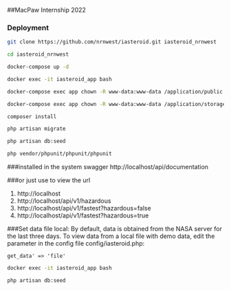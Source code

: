 ##MacPaw Internship 2022
### Deployment
```bash
git clone https://github.com/nrnwest/iasteroid.git iasteroid_nrnwest
```
```bash
cd iasteroid_nrnwest
```
```bash
docker-compose up -d
```
```bash
docker exec -it iasteroid_app bash
```
```bash
docker-compose exec app chown -R www-data:www-data /application/public
```
```bash
docker-compose exec app chown -R www-data:www-data /application/storage
```
```bash
composer install
```
```bash
php artisan migrate
```
```bash
php artisan db:seed
```
```bash
php vendor/phpunit/phpunit/phpunit
```
###installed in the system swagger
http://localhost/api/documentation

###or just use to view the url
1. http://localhost
2. http://localhost/api/v1/hazardous
3. http://localhost/api/v1/fastest?hazardous=false
4. http://localhost/api/v1/fastest?hazardous=true

###Set data file local:
By default, data is obtained from the NASA server for the last three days.
To view data from a local file with demo data, 
edit the parameter in the config file config/iasteroid.php:

`get_data' => 'file'`
```bash
docker exec -it iasteroid_app bash
```
```bash
php artisan db:seed
```
